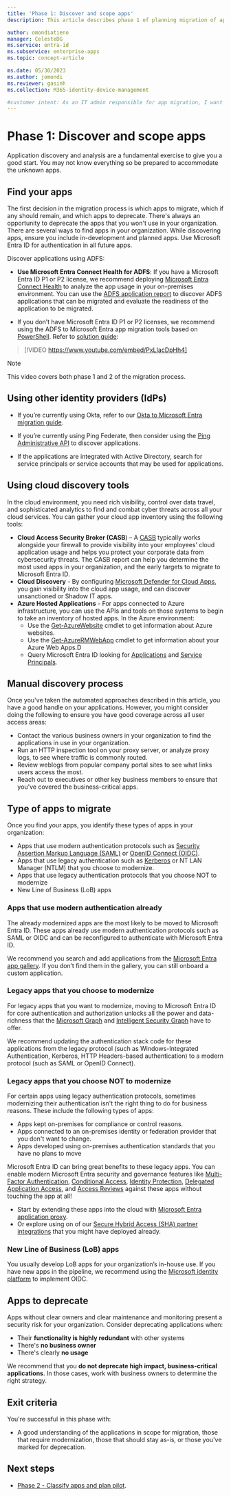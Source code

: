 ```yaml
---
title: 'Phase 1: Discover and scope apps'
description: This article describes phase 1 of planning migration of applications from AD FS to Microsoft Entra ID

author: omondiatieno
manager: CelesteDG
ms.service: entra-id
ms.subservice: enterprise-apps
ms.topic: concept-article

ms.date: 05/30/2023
ms.author: jomondi
ms.reviewer: gasinh
ms.collection: M365-identity-device-management

#customer intent: As an IT admin responsible for app migration, I want to discover and scope the applications in my organization, so that I can determine which apps to migrate, modernize, keep as-is, or deprecate.
---
```


# Phase 1: Discover and scope apps

Application discovery and analysis are a fundamental exercise to give you a good start. You may not know everything so be prepared to accommodate the unknown apps.

## Find your apps

The first decision in the migration process is which apps to migrate, which if any should remain, and which apps to deprecate. There's always an opportunity to deprecate the apps that you won't use in your organization. There are several ways to find apps in your organization. While discovering apps, ensure you include in-development and planned apps. Use Microsoft Entra ID for authentication in all future apps.

Discover applications using ADFS:

- **Use Microsoft Entra Connect Health for ADFS**: If you have a Microsoft Entra ID P1 or P2 license, we recommend deploying [Microsoft Entra Connect Health](~/identity/hybrid/connect/how-to-connect-health-adfs.md) to analyze the app usage in your on-premises environment. You can use the [ADFS application report](./migrate-adfs-application-activity.md) to discover ADFS applications that can be migrated and evaluate the readiness of the application to be migrated.

- If you don’t have Microsoft Entra ID P1 or P2 licenses, we recommend using the ADFS to Microsoft Entra app migration tools based on [PowerShell](https://github.com/AzureAD/Deployment-Plans/tree/master/ADFS%20to%20AzureAD%20App%20Migration). Refer to [solution guide](./migrate-adfs-apps-stages.md):

> [!VIDEO https://www.youtube.com/embed/PxLIacDpHh4]

>[!NOTE]
> This video covers both phase 1 and 2 of the migration process.
 
## Using other identity providers (IdPs)

- If you’re currently using Okta, refer to our [Okta to Microsoft Entra migration guide](migrate-applications-from-okta.md).

- If you’re currently using Ping Federate, then consider using the [Ping Administrative API](https://docs.pingidentity.com/r/en-us/pingfederate-112/pf_admin_api) to discover applications.

- If the applications are integrated with Active Directory, search for service principals or service accounts that may be used for applications.  

## Using cloud discovery tools

In the cloud environment, you need rich visibility, control over data travel, and sophisticated analytics to find and combat cyber threats across all your cloud services. You can gather your cloud app inventory using the following tools:

- **Cloud Access Security Broker (CASB**) – A [CASB](/defender-cloud-apps/) typically works alongside your firewall to provide visibility into your employees’ cloud application usage and helps you protect your corporate data from cybersecurity threats. The CASB report can help you determine the most used apps in your organization, and the early targets to migrate to Microsoft Entra ID.
- **Cloud Discovery** - By configuring [Microsoft Defender for Cloud Apps](/defender-cloud-apps/what-is-defender-for-cloud-apps), you gain visibility into the cloud app usage, and can discover unsanctioned or Shadow IT apps.
- **Azure Hosted Applications** - For apps connected to Azure infrastructure, you can use the APIs and tools on those systems to begin to take an inventory of hosted apps. In the Azure environment:
  - Use the [Get-AzureWebsite](/powershell/module/servicemanagement/azure/get-azurewebsite) cmdlet to get information about Azure websites.
  - Use the [Get-AzureRMWebApp](/powershell/module/azurerm.websites/get-azurermwebapp) cmdlet to get information about your Azure Web Apps.D
  - Query Microsoft Entra ID looking for [Applications](/previous-versions/azure/ad/graph/api/entity-and-complex-type-reference#application-entity) and [Service Principals](/previous-versions/azure/ad/graph/api/entity-and-complex-type-reference#serviceprincipal-entity).

## Manual discovery process

Once you've taken the automated approaches described in this article, you have a good handle on your applications. However, you might consider doing the following to ensure you have good coverage across all user access areas:

- Contact the various business owners in your organization to find the applications in use in your organization.
- Run an HTTP inspection tool on your proxy server, or analyze proxy logs, to see where traffic is commonly routed.
- Review weblogs from popular company portal sites to see what links users access the most.
- Reach out to executives or other key business members to ensure that you've covered the business-critical apps.

## Type of apps to migrate

Once you find your apps, you identify these types of apps in your organization:

- Apps that use modern authentication protocols such as [Security Assertion Markup Language (SAML)](~/architecture/auth-saml.md) or [OpenID Connect (OIDC)](~/architecture/auth-oidc.md).
- Apps that use legacy authentication such as [Kerberos](https://techcommunity.microsoft.com/t5/itops-talk-blog/deep-dive-how-azure-ad-kerberos-works/ba-p/3070889) or NT LAN Manager (NTLM) that you choose to modernize.
- Apps that use legacy authentication protocols that you choose NOT to modernize
- New Line of Business (LoB) apps

### Apps that use modern authentication already

The already modernized apps are the most likely to be moved to Microsoft Entra ID. These apps already use modern authentication protocols such as SAML or OIDC and can be reconfigured to authenticate with Microsoft Entra ID.

We recommend you search and add applications from the [Microsoft Entra app gallery](https://azuremarketplace.microsoft.com/marketplace/apps/category/azure-active-directory-apps). If you don’t find them in the gallery, you can still onboard a custom application.

### Legacy apps that you choose to modernize

For legacy apps that you want to modernize, moving to Microsoft Entra ID for core authentication and authorization unlocks all the power and data-richness that the [Microsoft Graph](https://developer.microsoft.com/graph/gallery/?filterBy=Samples,SDKs) and [Intelligent Security Graph](https://www.microsoft.com/security/operations/intelligence?rtc=1) have to offer.

We recommend updating the authentication stack code for these applications from the legacy protocol (such as Windows-Integrated Authentication, Kerberos, HTTP Headers-based authentication) to a modern protocol (such as SAML or OpenID Connect).

### Legacy apps that you choose NOT to modernize

For certain apps using legacy authentication protocols, sometimes modernizing their authentication isn't the right thing to do for business reasons. These include the following types of apps:

- Apps kept on-premises for compliance or control reasons.
- Apps connected to an on-premises identity or federation provider that you don't want to change.
- Apps developed using on-premises authentication standards that you have no plans to move

Microsoft Entra ID can bring great benefits to these legacy apps. You can enable modern Microsoft Entra security and governance features like [Multi-Factor Authentication](~/identity/authentication/concept-mfa-howitworks.md), [Conditional Access](~/identity/conditional-access/overview.md), [Identity Protection](~/id-protection/index.yml), [Delegated Application Access](./manage-self-service-access.md), and [Access Reviews](~/id-governance/manage-user-access-with-access-reviews.md#create-and-perform-an-access-review) against these apps without touching the app at all!

- Start by extending these apps into the cloud with [Microsoft Entra application proxy](/entra/identity/app-proxy).
- Or explore using on of our [Secure Hybrid Access (SHA) partner integrations](secure-hybrid-access.md) that you might have deployed already.

### New Line of Business (LoB) apps

You usually develop LoB apps for your organization’s in-house use. If you have new apps in the pipeline, we recommend using the [Microsoft identity platform](~/identity-platform/v2-overview.md) to implement OIDC.

## Apps to deprecate

Apps without clear owners and clear maintenance and monitoring present a security risk for your organization. Consider deprecating applications when:

- Their **functionality is highly redundant** with other systems
- There's **no business owner**
- There's clearly **no usage**

We recommend that you **do not deprecate high impact, business-critical applications**. In those cases, work with business owners to determine the right strategy.

## Exit criteria

You're successful in this phase with:

- A good understanding of the applications in scope for migration, those that require modernization, those that should stay as-is, or  those you've marked for deprecation.

## Next steps

- [Phase 2 - Classify apps and plan pilot](migrate-adfs-classify-apps-plan-pilot.md).
